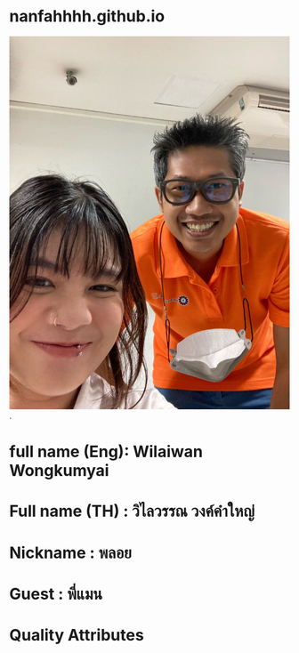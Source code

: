 # nanfahhhh.github.io

![alt text for screen readers](/S__54886406.jpg "Text to show on mouseover").
# full name (Eng): Wilaiwan Wongkumyai
# Full name (TH) : วิไลวรรณ วงค์คำใหญ่
# Nickname : พลอย
# Guest : พี่แมน
# Quality Attributes
